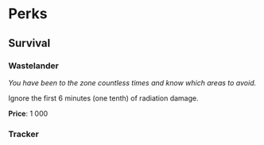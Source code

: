 # Perks

## Survival

### Wastelander

*You have been to the zone countless times and know which areas to avoid.*

Ignore the first 6 minutes (one tenth) of radiation damage.

**Price**: 1 000

### Tracker

